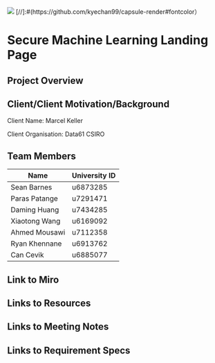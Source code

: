 <img src="https://capsule-render.vercel.app/api?type=waving&color=auto&height=300&section=header&text=Security&fontSize=110" />
[//]:#(https://github.com/kyechan99/capsule-render#fontcolor）


# Secure Machine Learning Landing Page
## Project Overview
## Client/Client Motivation/Background
Client Name: Marcel Keller

Client Organisation: Data61 CSIRO
## Team Members
| Name | University ID |
|------|-------------- |
| Sean Barnes | u6873285 |
| Paras Patange | u7291471|
| Daming Huang	| u7434285 |
| Xiaotong Wang	| u6169092 |
| Ahmed Mousawi	| u7112358 |
| Ryan Khennane	| u6913762 |
| Can Cevik | u6885077 |

## Link to Miro
## Links to Resources
## Links to Meeting Notes
## Links to Requirement Specs
